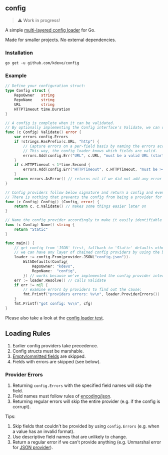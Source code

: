 ## config

> :warning: Work in progress!

A simple [multi-layered config loader](#rules) for Go.

Made for smaller projects. No external dependencies.

### Installation

```
go get -u github.com/kdevo/config
```

### Example

```go
// Define your configuration struct:
type Config struct {
	RepoOwner   string
	RepoName    string
	URL         string
	HTTPTimeout time.Duration
}

// A config is complete when it can be validated.
// By optionally implementing the Config interface's Validate, we can detect errors.
func (c Config) Validate() error {
	var errors config.Errors
	if !strings.HasPrefix(c.URL, "http") {
		// Capture errors on a per-field basis by naming the errors accordingly.
		// This way, the config loader knows which fields are valid.
		errors.Add(config.Err("URL", c.URL, "must be a valid URL (starting with http)"))
	}
	if c.HTTPTimeout < 1*time.Second {
		errors.Add(config.Err("HTTPTimeout", c.HTTPTimeout, "must be >= 1s"))
	}
	return errors.AsError() // returns nil if we did not add any error
}

// Config providers follow below signature and return a config and eventually an error.
// There is nothing that prevents the config from being a provider for itself:
func (c Config) Config() (Config, error) {
	return c, c.Validate() // makes some things easier later on
}

// Name the config provider accordingly to make it easily identifiable later on.
func (c Config) Name() string {
	return "Static"
}

func main() {
	// get config from 'JSON' first, fallback to 'Static' defaults otherwise.
	// we can have any layer of chained config providers by using the builder funcs:
	loader := config.From(provider.JSON("config.json")).
		WithDefaults(Config{
			RepoOwner: "kdevo",
			RepoName:  "config",
		}) // works because we've implemented the config provider interface above
	err := loader.Resolve() // calls Validate
	if err != nil {
		// examine errors by providers to find out the cause:
		fmt.Printf("providers errors: %v\n", loader.ProviderErrors())
	}
	fmt.Printf("got config: %v\n", cfg)
}
```

Please also take a look at the [config loader test](./config_test.go).

## Loading Rules <a id="rules"></a>

1. Earlier config providers take precedence.
2. Config structs must be marshable.
3. [Empty/ommitted fields](https://pkg.go.dev/encoding/json) are skipped.
4. Fields with errors are skipped (see below).

### Provider Errors 

1. Returning `config.Errors` with the specified field names will skip the field.
2. Field names must follow rules of [encoding/json](https://pkg.go.dev/encoding/json).
3. Returning regular errors will skip the entire provider (e.g. if the config is corrupt).

Tips:
1. Skip fields that couldn't be provided by using `config.Errors` (e.g. when a value has an invalid format).
2. Use descriptive field names that are unlikely to change.
3. Return a regular error if we can't provide anything (e.g. Unmarshal error for [JSON provider](./pkg/provider/json.go)).
